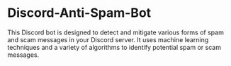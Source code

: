 # Discord-Anti-Spam-Bot
This Discord bot is designed to detect and mitigate various forms of spam and scam messages in your Discord server. It uses machine learning techniques and a variety of algorithms to identify potential spam or scam messages.
